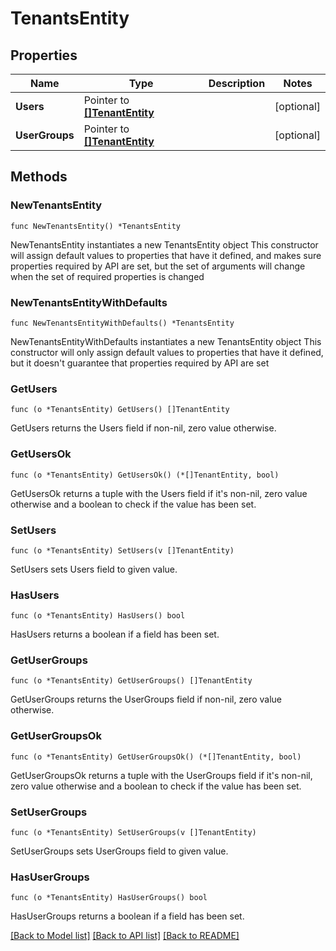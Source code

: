 # TenantsEntity

## Properties

Name | Type | Description | Notes
------------ | ------------- | ------------- | -------------
**Users** | Pointer to [**[]TenantEntity**](TenantEntity.md) |  | [optional] 
**UserGroups** | Pointer to [**[]TenantEntity**](TenantEntity.md) |  | [optional] 

## Methods

### NewTenantsEntity

`func NewTenantsEntity() *TenantsEntity`

NewTenantsEntity instantiates a new TenantsEntity object
This constructor will assign default values to properties that have it defined,
and makes sure properties required by API are set, but the set of arguments
will change when the set of required properties is changed

### NewTenantsEntityWithDefaults

`func NewTenantsEntityWithDefaults() *TenantsEntity`

NewTenantsEntityWithDefaults instantiates a new TenantsEntity object
This constructor will only assign default values to properties that have it defined,
but it doesn't guarantee that properties required by API are set

### GetUsers

`func (o *TenantsEntity) GetUsers() []TenantEntity`

GetUsers returns the Users field if non-nil, zero value otherwise.

### GetUsersOk

`func (o *TenantsEntity) GetUsersOk() (*[]TenantEntity, bool)`

GetUsersOk returns a tuple with the Users field if it's non-nil, zero value otherwise
and a boolean to check if the value has been set.

### SetUsers

`func (o *TenantsEntity) SetUsers(v []TenantEntity)`

SetUsers sets Users field to given value.

### HasUsers

`func (o *TenantsEntity) HasUsers() bool`

HasUsers returns a boolean if a field has been set.

### GetUserGroups

`func (o *TenantsEntity) GetUserGroups() []TenantEntity`

GetUserGroups returns the UserGroups field if non-nil, zero value otherwise.

### GetUserGroupsOk

`func (o *TenantsEntity) GetUserGroupsOk() (*[]TenantEntity, bool)`

GetUserGroupsOk returns a tuple with the UserGroups field if it's non-nil, zero value otherwise
and a boolean to check if the value has been set.

### SetUserGroups

`func (o *TenantsEntity) SetUserGroups(v []TenantEntity)`

SetUserGroups sets UserGroups field to given value.

### HasUserGroups

`func (o *TenantsEntity) HasUserGroups() bool`

HasUserGroups returns a boolean if a field has been set.


[[Back to Model list]](../README.md#documentation-for-models) [[Back to API list]](../README.md#documentation-for-api-endpoints) [[Back to README]](../README.md)


